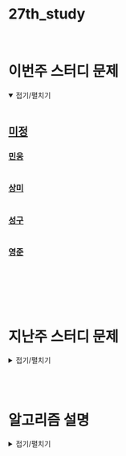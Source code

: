 # 27th_study

<br/>

# 이번주 스터디 문제

<details markdown="1" open>
<summary>접기/펼치기</summary>

<br/>

## [미정](https://www.acmicpc.net/problem/11286)


### [민웅](./절댓값%20힙/민웅.py)

```py


```

### [상미](./절댓값%20힙/상미.py)

```py


```

### [성구](./절댓값%20힙/성구.py)

```py

```

### [영준](./절댓값%20힙/영준.py)

```py


```

<br/>

</details>

<br/><br/>

# 지난주 스터디 문제

<details markdown="1">
<summary>접기/펼치기</summary>

## [코드트리 파일관리](https://www.codetree.ai/problems/codetree-file-management/description)

### [민웅](./코드트리%20파일관리/민웅.py)

```py
import sys
import heapq
input = sys.stdin.readline

N = int(input())

n_lst = list(map(int, input().split()))
hq = []

for i in range(N):
    heapq.heappush(hq, n_lst.pop())

check = N
score = 0
while check > 1:
    tmp1 = heapq.heappop(hq)
    tmp2 = heapq.heappop(hq)
    score += tmp1 + tmp2
    heapq.heappush(hq, tmp1+tmp2)
    check -= 1

print(score)
```

### [상미](./코드트리%20파일관리/상미.py)

```py

```

### [성구](./코드트리%20파일관리/성구.py)

```py

```

### [영준](./코드트리%20파일관리/영준.py)

```py

```

## [점프점프](https://www.codetree.ai/problems/jump-jump/description)

### [민웅](./점프점프/민웅.py)

```py
import sys

N = int(input())

n_lst = list(map(int, input().split()))

dp = [0]*N

for i in range(N-1):
    tmp = n_lst[i]
    for j in range(i+1, min(i+tmp+1, N)):
        dp[j] = max(dp[j], dp[i]+1)

print(max(dp))
```

### [상미](./점프점프/상미.py)

```py

```

### [성구](./점프점프/성구.py)

```py

```

### [영준](./점프점프/영준.py)

```py

```

## [거리두기](https://www.codetree.ai/problems/keeping-distance/description)

### [민웅](./거리두기/민웅.py)

```py
import sys
input = sys.stdin.readline

def check(num):
    cnt = 1
    tmp_sum = 0
    for i in range(N):
        tmp_sum += n_lst[i]
        if tmp_sum > num:
            cnt += 1
            tmp_sum = n_lst[i]
        if cnt > M+1:
            return cnt
    
    return cnt

N, M = map(int, input().split())
n_lst = list(map(int, input().split()))

max_num = sum(n_lst)
l = max(n_lst)
r = max_num
ans = -1
while l <= r:
    mid = (l+r)//2
    tmp = check(mid)

    if tmp > M+1:
        l = mid + 1
    else:
        ans = mid
        r = mid - 1
    # print(l, r)

print(ans)
```

### [상미](./거리두기/상미.py)

```py

```

### [성구](./거리두기/성구.py)

```py

```

### [영준](./거리두기/영준.py)

```py

```

## [회사 문화 1](https://www.acmicpc.net/problem/14267)

### [민웅](./회사문화/민웅.py)

```py
# 14267_회사 문화1_Business Culture
import sys
sys.setrecursionlimit(10**6)
input = sys.stdin.readline


def dfs(i, s):
    s += score[i]
    dp[i] += s
    for node in adjL[i]:
        dfs(node, s)


N, M = map(int, input().split())

parent = list(map(int, input().split()))
adjL = [[] for _ in range(N+1)]

for i in range(1, N):
    tmp = parent[i]
    adjL[tmp].append(i+1)

score = [0]*(N+1)
dp = [0]*(N+1)

for _ in range(M):
    node, s = map(int, input().split())
    score[node] += s

dfs(1, 0)
# print(score)
print(*dp[1:])

```

### [상미](./회사문화/상미.py)

```py

```

### [성구](./회사문화/성구.py)

```py

```

### [영준](./회사문화/영준.py)

```py

```

## [사회망 서비스](https://www.acmicpc.net/problem/2533)

### [민웅](./사회망%20서비스/민웅.py)

```py
# 2533_사회망서비스_Social Network Service
import sys
sys.setrecursionlimit(10**6)
input = sys.stdin.readline

def dfs(i):
    visited[i] = 1
    dp[i][0] = 0
    dp[i][1] = 1
    for node in adjL[i]:
        if not visited[node]:
            dfs(node)
            dp[i][0] += dp[node][1]
            dp[i][1] += min(dp[node][0], dp[node][1])


N = int(input())

adjL = [[] for _ in range(N+1)]

for _ in range(N-1):
    u, v = map(int, input().split())
    adjL[u].append(v)
    adjL[v].append(u)

dp = [[0, 0] for _ in range(N+1)]
visited = [0]*(N+1)

dfs(1)

print(min(dp[1]))
```

### [상미](./사회망%20서비스/상미.py)

```py

```

### [성구](./사회망%20서비스성구.py)

```py

```

### [영준](./사회망%20서비스/영준.py)

```py

```

</details>

<br/><br/>

# 알고리즘 설명

<details markdown="1">
<summary>접기/펼치기</summary>



</details>
